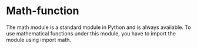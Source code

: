 # Math-function
The math module is a standard module in Python and is always available. To use mathematical functions under this module, you have to import the module using import math.
